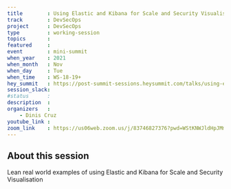 ```yaml
---
title        : Using Elastic and Kibana for Scale and Security Visualisation
track        : DevSecOps
project      : DevSecOps
type         : working-session
topics       :
featured     :
event        : mini-summit
when_year    : 2021
when_month   : Nov
when_day     : Tue
when_time    : WS-18-19+
hey_summit   : https://post-summit-sessions.heysummit.com/talks/using-elastic-and-kibana-for-scale-and-security-visualisation/
session_slack:
#status      : 
description  :
organizers   :
    - Dinis Cruz        
youtube_link : 
zoom_link    : https://us06web.zoom.us/j/83746827376?pwd=WStKNWJldHpJMmZyUlVFcDMveERRQT09
---
```


## About this session
Lean real world examples of using Elastic and Kibana for Scale and Security Visualisation
